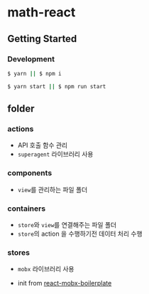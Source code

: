 # math-react

## Getting Started

### Development
```sh
$ yarn || $ npm i 

$ yarn start || $ npm run start
```

## folder
### actions 
- API 호출 함수 관리
- `superagent` 라이브러리 사용

### components
- `view`를 관리하는 파일 폴더

### containers
- `store`와 `view`를 연결해주는 파일 폴더
- `store`의 action 을 수행하기전 데이터 처리 수행


### stores
- `mobx` 라이브러리 사용

- init from [react-mobx-boilerplate](https://github.com/kkangil/react-mobx-boilerplate)